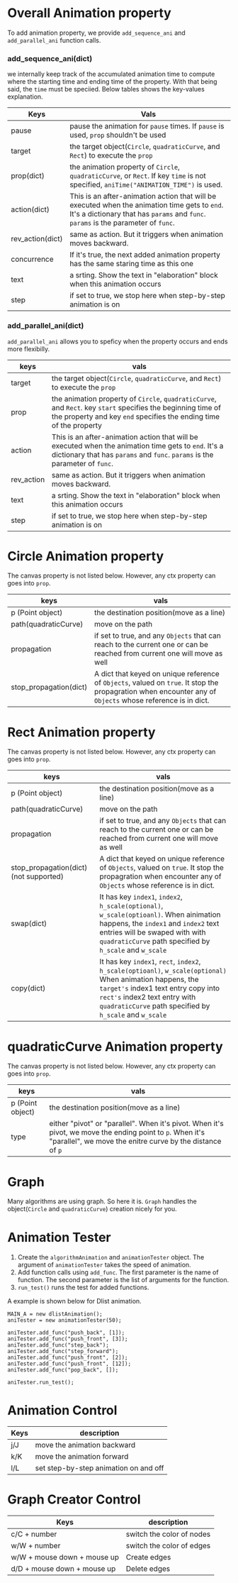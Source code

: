 # Overall Animation property
To add animation property, we provide `add_sequence_ani` and `add_parallel_ani` function calls. 

### add_sequence_ani(dict)
we internally keep track of the accumulated animation time to compute where the starting time and ending time of the property. With that being said, the `time` must be speciied. Below tables shows the key-values explanation.


|  Keys | Vals|
| ----------| ---------|
| pause |   pause the animation for `pause` times. If `pause` is used, `prop` shouldn't be used |
| target | the target object(`Circle`, `quadraticCurve`, and `Rect`) to execute the `prop` |
| prop(dict)  | the animation property of `Circle`, `quadraticCurve`, or `Rect`. If key `time` is not specified, `aniTime("ANIMATION_TIME")` is used. |
| action(dict) | This is an after-animation action that will be executed when the animation time gets to `end`. It's a dictionary that has `params` and `func`. `params` is the parameter of `func`.|
| rev_action(dict) | same as action. But it triggers when animation moves backward. | 
| concurrence | If it's true, the next added animation property has the same staring time as this one |
| text | a srting. Show the text in "elaboration" block when this animation occurs|
| step | if set to true, we stop here when step-by-step animation is on | 


### add_parallel_ani(dict)
`add_parallel_ani` allows you to speficy when the property occurs and ends more flexibilly.

| keys | vals|
| ----------| ---------|
| target | the target object(`Circle`, `quadraticCurve`, and `Rect`) to execute the `prop` |
| prop  | the animation property of `Circle`, `quadraticCurve`, and `Rect`. key `start` specifies the beginning time of the property and key `end` specifies the ending time of the property |
| action | This is an after-animation action that will be executed when the animation time gets to `end`. It's a dictionary that has `params` and `func`. `params` is the parameter of `func`.|
| rev_action | same as action. But it triggers when animation moves backward. | 
| text | a srting. Show the text in "elaboration" block when this animation occurs|
| step | if set to true, we stop here when step-by-step animation is on | 



# Circle Animation property
The canvas property is not listed below. However, any ctx property can goes into `prop`.

| keys | vals|
| ----------| ---------|
|   p (Point object)      | the destination position(move as a line)|
|  path(quadraticCurve)   | move on the path |
| propagation             | if set to true, and any `Objects` that can reach to the current one or can be reached from current one will move as well |
| stop_propagation(dict)  | A dict that keyed on unique reference of `Objects`, valued on `true`. It stop the propagration when encounter any of `Objects` whose reference is in dict. | 


# Rect Animation property
The canvas property is not listed below. However, any ctx property can goes into `prop`.


| keys | vals|
| ----------| ---------|
|   p (Point object)      | the destination position(move as a line)|
|  path(quadraticCurve)   | move on the path |
| propagation             | if set to true, and any `Objects` that can reach to the current one or can be reached from current one will move as well |
| stop_propagation(dict) (not supported)  | A dict that keyed on unique reference of `Objects`, valued on `true`. It stop the propagration when encounter any of `Objects` whose reference is in dict. | 
| swap(dict) | It has key `index1`, `index2`, `h_scale(optional)`, `w_scale(optioanl)`. When ainimation happens, the `index1` and `index2` text entries will be swaped with with `quadraticCurve` path specified by `h_scale` and `w_scale` |
| copy(dict) | It has key `index1`, `rect`, `index2`, `h_scale(optioanl)`, `w_scale(optional)`  When animation happens, the `target's` index1 text entry copy into `rect's` index2 text entry with `quadraticCurve` path specified by `h_scale` and `w_scale` |


# quadraticCurve Animation property 
The canvas property is not listed below. However, any ctx property can goes into `prop`.

| keys | vals|
| ----------| ---------|
|   p (Point object)      | the destination position(move as a line)|
|  type   | either "pivot" or "parallel". When it's pivot. When it's pivot, we move the ending point to `p`. When it's "parallel", we move the enitre curve by the distance of `p`|


# Graph
Many algorithms are using graph. So here it is. `Graph` handles the object(`Circle` and `quadraticCurve`) creation nicely for you.


# Animation Tester
1. Create the `algorithmAnimation` and `animationTester` object. The argument of `animationTester` takes the speed of animation.
2. Add function calls using `add_func`. The first parameter is the name of function. The second parameter is the list of arguments for the function.
3. `run_test()` runs the test for added functions.

A example is shown below for Dlist animation.

```
MAIN_A = new dlistAnimation();
aniTester = new animationTester(50);

aniTester.add_func("push_back", [1]);
aniTester.add_func("push_front", [3]);
aniTester.add_func("step_back");
aniTester.add_func("step_forward");
aniTester.add_func("push_front", [2]);
aniTester.add_func("push_front", [12]);
aniTester.add_func("pop_back", []);

aniTester.run_test();
```


# Animation Control

| Keys | description |
| ----------| ---------|
| j/J | move the animation backward |
| k/K | move the animation forward |
| l/L | set step-by-step animation on and off |


# Graph Creator Control

| Keys | description |
| ----------| ---------|
| c/C + number | switch the color of nodes |
| w/W + number | switch the color of edges |
| w/W + mouse down + mouse up | Create edges |
| d/D + mouse down + mouse up | Delete edges | 
















